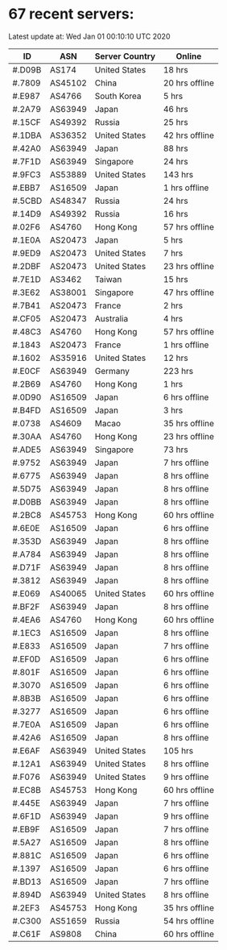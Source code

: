 # 67 recent servers:

Latest update at: Wed Jan 01 00:10:10 UTC 2020

| ID | ASN | Server Country | Online |
| -- | --- | -------------- | ------ |
| #.D09B | AS174 | United States | 18 hrs |
| #.7809 | AS45102 | China | 20 hrs offline |
| #.E987 | AS4766 | South Korea | 5 hrs |
| #.2A79 | AS63949 | Japan | 46 hrs |
| #.15CF | AS49392 | Russia | 25 hrs |
| #.1DBA | AS36352 | United States | 42 hrs offline |
| #.42A0 | AS63949 | Japan | 88 hrs |
| #.7F1D | AS63949 | Singapore | 24 hrs |
| #.9FC3 | AS53889 | United States | 143 hrs |
| #.EBB7 | AS16509 | Japan | 1 hrs offline |
| #.5CBD | AS48347 | Russia | 24 hrs |
| #.14D9 | AS49392 | Russia | 16 hrs |
| #.02F6 | AS4760 | Hong Kong | 57 hrs offline |
| #.1E0A | AS20473 | Japan | 5 hrs |
| #.9ED9 | AS20473 | United States | 7 hrs |
| #.2DBF | AS20473 | United States | 23 hrs offline |
| #.7E1D | AS3462 | Taiwan | 15 hrs |
| #.3E62 | AS38001 | Singapore | 47 hrs offline |
| #.7B41 | AS20473 | France | 2 hrs |
| #.CF05 | AS20473 | Australia | 4 hrs |
| #.48C3 | AS4760 | Hong Kong | 57 hrs offline |
| #.1843 | AS20473 | France | 1 hrs offline |
| #.1602 | AS35916 | United States | 12 hrs |
| #.E0CF | AS63949 | Germany | 223 hrs |
| #.2B69 | AS4760 | Hong Kong | 1 hrs |
| #.0D90 | AS16509 | Japan | 6 hrs offline |
| #.B4FD | AS16509 | Japan | 3 hrs |
| #.0738 | AS4609 | Macao | 35 hrs offline |
| #.30AA | AS4760 | Hong Kong | 23 hrs offline |
| #.ADE5 | AS63949 | Singapore | 73 hrs |
| #.9752 | AS63949 | Japan | 7 hrs offline |
| #.6775 | AS63949 | Japan | 8 hrs offline |
| #.5D75 | AS63949 | Japan | 8 hrs offline |
| #.D0BB | AS63949 | Japan | 8 hrs offline |
| #.2BC8 | AS45753 | Hong Kong | 60 hrs offline |
| #.6E0E | AS16509 | Japan | 6 hrs offline |
| #.353D | AS63949 | Japan | 8 hrs offline |
| #.A784 | AS63949 | Japan | 8 hrs offline |
| #.D71F | AS63949 | Japan | 8 hrs offline |
| #.3812 | AS63949 | Japan | 8 hrs offline |
| #.E069 | AS40065 | United States | 60 hrs offline |
| #.BF2F | AS63949 | Japan | 8 hrs offline |
| #.4EA6 | AS4760 | Hong Kong | 60 hrs offline |
| #.1EC3 | AS16509 | Japan | 8 hrs offline |
| #.E833 | AS16509 | Japan | 7 hrs offline |
| #.EF0D | AS16509 | Japan | 6 hrs offline |
| #.801F | AS16509 | Japan | 6 hrs offline |
| #.3070 | AS16509 | Japan | 6 hrs offline |
| #.8B3B | AS16509 | Japan | 6 hrs offline |
| #.3277 | AS16509 | Japan | 6 hrs offline |
| #.7E0A | AS16509 | Japan | 6 hrs offline |
| #.42A6 | AS16509 | Japan | 8 hrs offline |
| #.E6AF | AS63949 | United States | 105 hrs |
| #.12A1 | AS63949 | United States | 8 hrs offline |
| #.F076 | AS63949 | United States | 9 hrs offline |
| #.EC8B | AS45753 | Hong Kong | 60 hrs offline |
| #.445E | AS63949 | Japan | 7 hrs offline |
| #.6F1D | AS63949 | Japan | 9 hrs offline |
| #.EB9F | AS16509 | Japan | 7 hrs offline |
| #.5A27 | AS16509 | Japan | 8 hrs offline |
| #.881C | AS16509 | Japan | 6 hrs offline |
| #.1397 | AS16509 | Japan | 6 hrs offline |
| #.BD13 | AS16509 | Japan | 7 hrs offline |
| #.894D | AS63949 | United States | 8 hrs offline |
| #.2EF3 | AS45753 | Hong Kong | 35 hrs offline |
| #.C300 | AS51659 | Russia | 54 hrs offline |
| #.C61F | AS9808 | China | 60 hrs offline |

